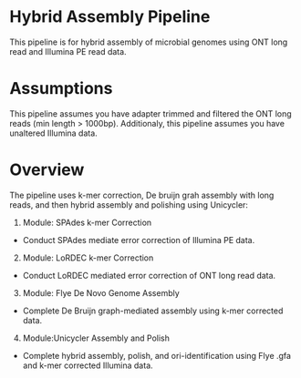 # Hybrid Assembly Pipeline
This pipeline is for hybrid assembly of microbial genomes using ONT long read and Illumina PE read data.  

# Assumptions
This pipeline assumes you have adapter trimmed and filtered the ONT long reads (min length > 1000bp). Additionaly, this pipeline assumes you have unaltered Illumina data.  

# Overview
The pipeline uses k-mer correction, De bruijn grah assembly with long reads, and then hybrid assembly and polishing using Unicycler:
1. Module: SPAdes k-mer Correction
  + Conduct SPAdes mediate error correction of Illumina PE data.
2. Module: LoRDEC k-mer Correction
  + Conduct LoRDEC mediated error correction of ONT long read data.
3. Module: Flye De Novo Genome Assembly
  + Complete De Bruijn graph-mediated assembly using k-mer corrected data.  
4. Module:Unicycler Assembly and Polish
  + Complete hybrid assembly, polish, and ori-identification using Flye .gfa and k-mer corrected Illumina data.
